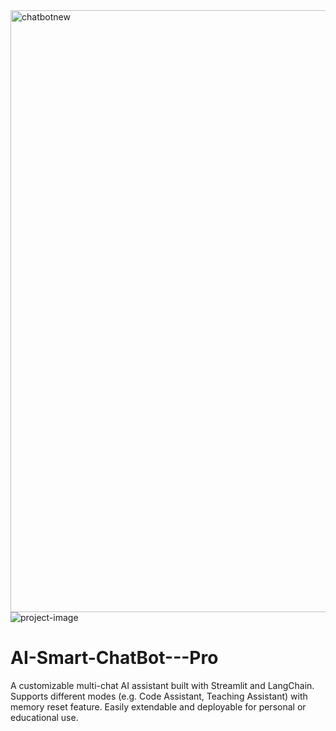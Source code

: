 





<img width="1917" height="963" alt="chatbotnew" src="https://github.com/user-attachments/assets/286ec356-e75b-4c7f-9132-b526b2072b0a" />
<img alt="project-image" src="https://github.com/user-attachments/assets/bbd9cc2c-e41c-4d4f-a0e4-a634b0c4200a" class="project-img" />

# AI-Smart-ChatBot---Pro
A customizable multi-chat AI assistant built with Streamlit and LangChain. Supports different modes (e.g. Code Assistant, Teaching Assistant) with memory reset feature. Easily extendable and deployable for personal or educational use.
